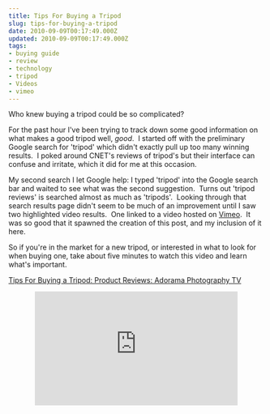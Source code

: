 ```yaml
---
title: Tips For Buying a Tripod
slug: tips-for-buying-a-tripod
date: 2010-09-09T00:17:49.000Z
updated: 2010-09-09T00:17:49.000Z
tags:
- buying guide
- review
- technology
- tripod
- Videos
- vimeo
---
```


Who knew buying a tripod could be so complicated?

For the past hour I've been trying to track down some good information on what makes a good tripod well, <em>good</em>.  I started off with the preliminary Google search for 'tripod' which didn't exactly pull up too many winning results.  I poked around CNET's reviews of tripod's but their interface can confuse and irritate, which it did for me at this occasion.

My second search I let Google help: I typed 'tripod' into the Google search bar and waited to see what was the second suggestion.  Turns out 'tripod reviews' is searched almost as much as 'tripods'.  Looking through that search results page didn't seem to be much of an improvement until I saw two highlighted video results.  One linked to a video hosted on <a href="http://www.vimeo.com" target="_blank">Vimeo</a>.  It was so good that it spawned the creation of this post, and my inclusion of it here.

So if you're in the market for a new tripod, or interested in what to look for when buying one, take about five minutes to watch this video and learn what's important.

<a href="http://vimeo.com/12786162" target="_blank">Tips For Buying a Tripod: Product Reviews: Adorama Photography TV</a>
<p style="text-align: center;">
<iframe src="http://player.vimeo.com/video/12786162" width="400" height="225" frameborder="0"></iframe></p>
